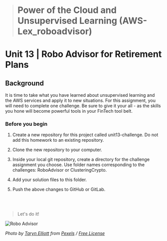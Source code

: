 > # Power of the Cloud and Unsupervised Learning (AWS-Lex_roboadvisor)
# Unit 13 | Robo Advisor for Retirement Plans

## Background

It is time to take what you have learned about unsupervised learning and the AWS services and apply it to new situations. For this assignment, you will need to complete one challenge. Be sure to give it your all - as the skills you hone will become powerful tools in your FinTech tool belt.

### Before you begin

1. Create a new repository for this project called unit13-challenge. Do not add this homework to an existing repository.

2. Clone the new repository to your computer.

3. Inside your local git repository, create a directory for the challenge assignment you choose. Use folder names corresponding to the challenges: RoboAdvisor or ClusteringCrypto.

4. Add your solution files to this folder.

5. Push the above changes to GitHub or GitLab.
<br>
<br>

>Let's do it!

![Robo Advisor](https://images.pexels.com/photos/4099388/pexels-photo-4099388.jpeg?auto=compress&cs=tinysrgb&h=650&w=940 "Let's build Robo Advisor for retirement plans!")

*Photo by [Taryn Elliott](https://www.pexels.com/@taryn-elliott) from [Pexels](https://www.pexels.com/photo/laptop-on-bed-near-the-balcony-4099388/) / [Free License](https://www.pexels.com/license/)*